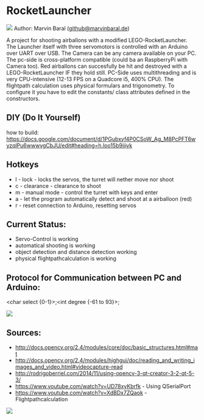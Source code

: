 # RocketLauncher
![](https://www.marvinbaral.de/image/jpeg/Uploads/RocketLauncher/2.jpg)
Author: Marvin Baral (github@marvinbaral.de)

A project for shooting airballons with a modified LEGO-RocketLauncher. The Launcher itself with three servomotors is controlled with an Arduino over UART over USB. The Camera can be any camera available on your PC. The pc-side is cross-platform compatible (could ba an RaspberryPi with Camera too).
Red airballons can succesfully be hit and destroyed with a LEGO-RocketLauncher IF they hold still. PC-Side uses multithreading and is very CPU-intensive (12-13 FPS on a Quadcore i5, 400% CPU).
The flightpath calculation uses physical formulars and trigonometry.
To configure it you have to edit the constants/ class attributes defined in the constructors.


## DIY (Do It Yourself)
how to build: https://docs.google.com/document/d/1PGubxyf4P0CSoW_Ag_M8PcPFT6wyzqlPu6wwwvgCbJU/edit#heading=h.loo15b9ijivk

## Hotkeys
* l - lock - locks the servos, the turret will nether move nor shoot
* c - clearance - clearance to shoot
* m - manual mode - control the turret with keys and enter
* a - let the program automatically detect and shoot at a airballoon (red)
* r - reset connection to Arduino, resetting servos

## Current Status:
* Servo-Control is working
* automatical shooting is working
* object detection and distance detection working
* physical flightpathcalculation is working

## Protocol for Communication between PC and Arduino:
\<char select {0-1}\>;\<int degree {-61 to 93}\>;

![](https://www.marvinbaral.de/image/jpeg/Uploads/RocketLauncher/5.jpg)

## Sources:
* http://docs.opencv.org/2.4/modules/core/doc/basic_structures.html#mat
* http://docs.opencv.org/2.4/modules/highgui/doc/reading_and_writing_images_and_video.html#videocapture-read
* http://rodrigoberriel.com/2014/11/using-opencv-3-qt-creator-3-2-qt-5-3/
* https://www.youtube.com/watch?v=UD78xyKbrfk - Using QSerialPort
* https://www.youtube.com/watch?v=XdBDx7ZQaok - Flightpathcalculation

![](https://www.marvinbaral.de/image/jpeg/Uploads/RocketLauncher/12.jpg)
